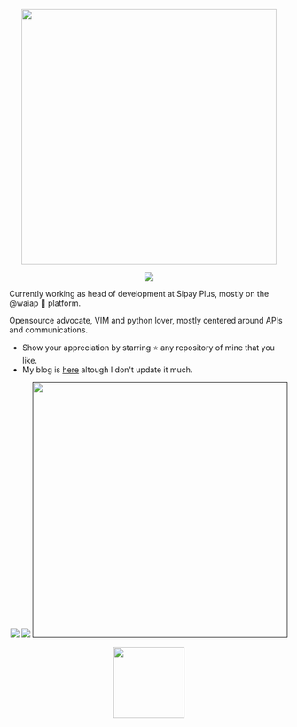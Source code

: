 <p align="center"><a href="https://davidfrancos.net"><img width="460" src="https://davidfrancos.net/theme/images/logo.png"></a></p>

<p align="center">
<a href="https://github.com/anuraghazra/github-readme-stats"><img  src="https://github-readme-stats.vercel.app/api?username=xayon&show_icons=true&hide_border=true"></a>
</p>

Currently working as head of development at Sipay Plus, mostly on the @waiap :bank:
platform.

Opensource advocate, VIM and python lover, mostly centered around APIs and
communications.

- Show your appreciation by starring :star: any repository of mine that you
  like.
- My blog is [here](https://davidfrancos.net) altough I don't update it much.

<p align="center">
<a href="https://linkedin.com/in/davidfrancos"><img  src="https://img.shields.io/badge/linkedin-%230077B5.svg?&style=for-the-badge&logo=linkedin&logoColor=white"></a>
<a href="https://twitter.com/davidfrancos"><img src="https://img.shields.io/badge/twitter-%231DA1F2.svg?&style=for-the-badge&logo=twitter&logoColor=white"></a>
<a href=""><img width="460" src=""></a>
</p>

<p align=center>
<img src="https://upload.wikimedia.org/wikipedia/commons/thumb/c/c3/Python-logo-notext.svg/240px-Python-logo-notext.svg.png" width=128>
</p>
